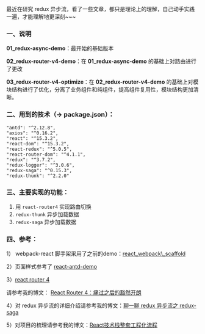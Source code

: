 最近在研究 redux 异步流，看了一些文章，都只是理论上的理解，自己动手实践一遍，才能理解地更深刻~~~

### 一、说明

**01_redux-async-demo**：最开始的基础版本

**02_redux-router-v4-demo**：在 **01\_redux-async-demo** 的基础上对路由进行了更改

**03_redux-router-v4-optimize**：在 **02\_redux-router-v4-demo** 的基础上对模块结构进行了优化，分离了业务组件和纯组件，提高组件复用性，模块结构更加清晰。

### 二、用到的技术（-> package.json）：

	"antd": "^2.12.8",
	"axios": "^0.16.2",
	"react": "^15.3.2",
	"react-dom": "^15.3.2",
	"react-redux": "^5.0.5",
	"react-router-dom": "^4.1.1",
	"redux": "^3.7.2",
	"redux-logger": "^3.0.6",
	"redux-saga": "^0.15.3",
	"redux-thunk": "^2.2.0"

### 三、主要实现的功能：

1. 用 `react-router4` 实现路由切换
2. `redux-thunk` 异步加载数据
3. `redux-saga` 异步加载数据

### 四、参考：

1） webpack-react 脚手架采用了之前的demo：[react\_webpack\\_scaffold](https://github.com/RukiQ/scaffoldsForFE/tree/master/react_webpack_scaffold)

2）页面样式参考了 [react-antd-demo](https://github.com/luckykun/About-React/tree/master/react-antd-demo)

3）[react router 4](https://reacttraining.com/react-router/web/example/basic)

请参考我的博文： [React Router 4：痛过之后的豁然开朗](http://www.jianshu.com/p/bf6b45ce5bcc)

4）对 redux 异步流的详细介绍请参考我的博文：[聊一聊 redux 异步流之 redux-saga](http://www.jianshu.com/p/e84493c7af35)

5）对项目的梳理请参考我的博文：[React技术栈整套工程化流程](https://www.jianshu.com/p/088116f02b26)



